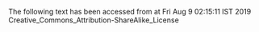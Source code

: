 The following text has been accessed from at Fri Aug 9 02:15:11 IST 2019
Creative_Commons_Attribution-ShareAlike_License
